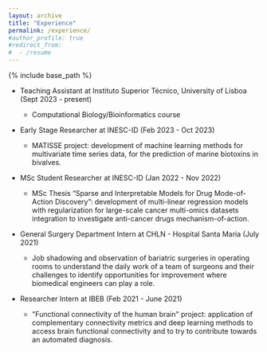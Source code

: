 ```yaml
---
layout: archive
title: "Experience"
permalink: /experience/
#author_profile: true
#redirect_from:
#  - /resume
---
```


{% include base_path %}

* Teaching Assistant at Instituto Superior Técnico, University of Lisboa (Sept 2023 - present)
  * Computational Biology/Bioinformatics course

* Early Stage Researcher at INESC-ID (Feb 2023 - Oct 2023)
  * MATISSE project: development of machine learning methods for multivariate time series data, for the prediction of marine biotoxins in bivalves.

* MSc Student Researcher at INESC-ID (Jan 2022 - Nov 2022)
  * MSc Thesis “Sparse and Interpretable Models for Drug Mode-of-Action Discovery”: development of multi-linear regression models with regularization for large-scale cancer multi-omics datasets integration to investigate anti-cancer drugs mechanism-of-action.

* General Surgery Department Intern at CHLN - Hospital Santa Maria (July 2021)
  * Job shadowing and observation of bariatric surgeries in operating rooms to understand the daily work of a team of surgeons and their challenges to identify opportunities for improvement where biomedical engineers can play a role.

* Researcher Intern at IBEB  (Feb 2021 - June 2021)
  * "Functional connectivity of the human brain" project: application of complementary connectivity metrics and deep learning methods to access brain functional connectivity and to try to contribute towards an automated diagnosis.





  

